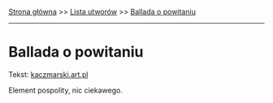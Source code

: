[Strona główna](../index.md) >> [Lista utworów](../list.md) >> [Ballada o powitaniu](53.md)

---

# Ballada o powitaniu

Tekst: [kaczmarski.art.pl](https://www.kaczmarski.art.pl/tworczosc/wiersze/ballada-o-powitaniu/)

Element pospolity, nic ciekawego.